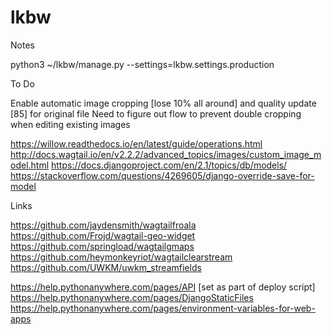 # lkbw

Notes

python3 ~/lkbw/manage.py <xxx> --settings=lkbw.settings.production

To Do

Enable automatic image cropping [lose 10% all around] and quality update [85] for original file
Need to figure out flow to prevent double cropping when editing existing images

https://willow.readthedocs.io/en/latest/guide/operations.html
http://docs.wagtail.io/en/v2.2.2/advanced_topics/images/custom_image_model.html
https://docs.djangoproject.com/en/2.1/topics/db/models/
https://stackoverflow.com/questions/4269605/django-override-save-for-model

Links

https://github.com/jaydensmith/wagtailfroala
https://github.com/Frojd/wagtail-geo-widget
https://github.com/springload/wagtailgmaps
https://github.com/heymonkeyriot/wagtailclearstream
https://github.com/UWKM/uwkm_streamfields

https://help.pythonanywhere.com/pages/API [set as part of deploy script]
https://help.pythonanywhere.com/pages/DjangoStaticFiles
https://help.pythonanywhere.com/pages/environment-variables-for-web-apps

